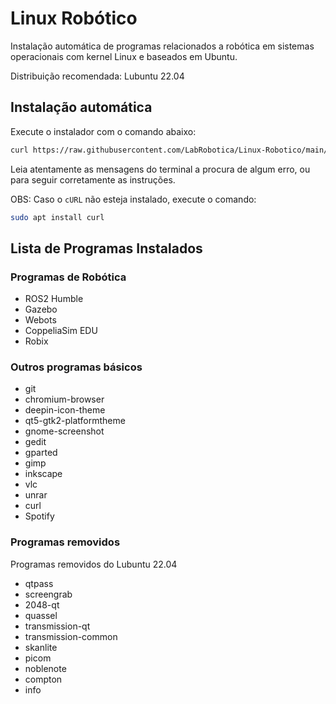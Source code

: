 # Linux Robótico

Instalação automática de programas relacionados a robótica em sistemas operacionais com kernel Linux e baseados em Ubuntu.

Distribuição recomendada: Lubuntu 22.04

## Instalação automática

Execute o instalador com o comando abaixo:

```bash
curl https://raw.githubusercontent.com/LabRobotica/Linux-Robotico/main/linux-robotico-auto.sh | sudo bash
```

Leia atentamente as mensagens do terminal a procura de algum erro, ou para seguir corretamente as instruções.

OBS: Caso o ```cURL``` não esteja instalado, execute o comando:

```bash
sudo apt install curl
```

## Lista de Programas Instalados

### Programas de Robótica

- ROS2 Humble
- Gazebo
- Webots
- CoppeliaSim EDU
- Robix


### Outros programas básicos

- git
- chromium-browser
- deepin-icon-theme
- qt5-gtk2-platformtheme
- gnome-screenshot
- gedit
- gparted
- gimp
- inkscape
- vlc
- unrar
- curl
- Spotify

### Programas removidos

Programas removidos do Lubuntu 22.04

- qtpass
-	screengrab
-	2048-qt
-	quassel
- transmission-qt
- transmission-common
- skanlite
- picom
- noblenote
- compton
- info
